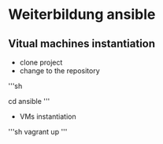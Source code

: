 # Weiterbildung ansible

## Vitual machines instantiation

- clone project
- change to the repository

'''sh

  cd ansible 
'''
- VMs instantiation

'''sh
 vagrant up
'''